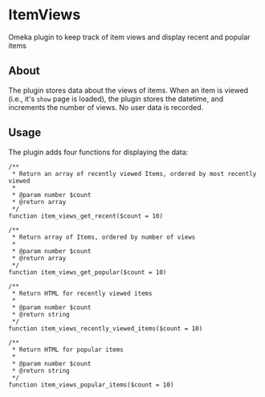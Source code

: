 # ItemViews
Omeka plugin to keep track of item views and display recent and popular items

## About

The plugin stores data about the views of items. When an item is viewed (i.e., it's `show` page is loaded), the plugin stores the datetime, and increments the number of views. No user data is recorded.

## Usage

The plugin adds four functions for displaying the data:

```
/**
 * Return an array of recently viewed Items, ordered by most recently viewed
 * 
 * @param number $count
 * @return array
 */
function item_views_get_recent($count = 10)

/**
 * Return array of Items, ordered by number of views
 * 
 * @param number $count
 * @return array
 */
function item_views_get_popular($count = 10)

/**
 * Return HTML for recently viewed items
 * 
 * @param number $count
 * @return string
 */
function item_views_recently_viewed_items($count = 10)

/**
 * Return HTML for popular items
 * 
 * @param number $count
 * @return string
 */
function item_views_popular_items($count = 10)
```
